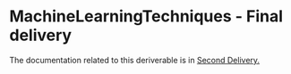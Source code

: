 # MachineLearningTechniques - Final delivery
The documentation related to this deriverable is in [Second Delivery.](https://github.com/adrian-ollero/MachineLearningTechniques/wiki/First-Delivery)
